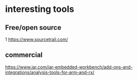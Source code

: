 # interesting tools

## Free/open source 
1 https://www.sourcetrail.com/

## commercial 
https://www.iar.com/iar-embedded-workbench/add-ons-and-integrations/analysis-tools-for-arm-and-rx/

